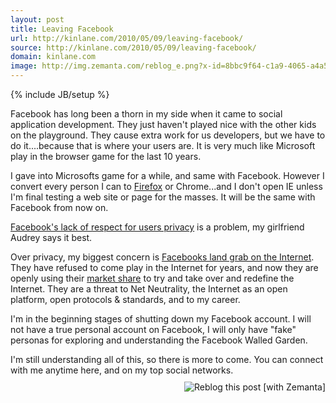 ```yaml
---
layout: post
title: Leaving Facebook
url: http://kinlane.com/2010/05/09/leaving-facebook/
source: http://kinlane.com/2010/05/09/leaving-facebook/
domain: kinlane.com
image: http://img.zemanta.com/reblog_e.png?x-id=8bbc9f64-c1a9-4065-a4a5-338260d36e6e
---
```

{% include JB/setup %}<p>
</div>
Facebook has long been a thorn in my side when it came to social application development. They just haven't played nice with the other kids on the playground. They cause extra work for us developers, but we have to do it....because that is where your users are. It is very much like Microsoft play in the browser game for the last 10 years.<p></p>
I gave into Microsofts game for a while, and same with Facebook. However I convert every person I can to <a class="zem_slink" title="Firefox" rel="homepage" href="http://www.mozilla.com/en-US/firefox/">Firefox</a> or Chrome...and I don't open IE unless I'm final testing a web site or page for the masses. It will be the same with Facebook from now on.<p></p>
<a href="http://www.audreywatters.com/">Facebook's lack of respect for users privacy</a> is a problem, my girlfriend Audrey says it best.<p></p>
Over privacy, my biggest concern is <a href="http://www.audreywatters.com/">Facebooks land grab on the Internet</a>. They have refused to come play in the Internet for years, and now they are openly using their <a class="zem_slink" title="Market share" rel="wikipedia" href="http://en.wikipedia.org/wiki/Market_share">market share</a> to try and take over and redefine the Internet. They are a threat to Net Neutrality, the Internet as an open platform, open protocols &amp; standards, and to my career.<p></p>
I'm in the beginning stages of shutting down my Facebook account. I will not have a true personal account on Facebook, I will only have "fake" personas for exploring and understanding the Facebook Walled Garden.<p></p>
I'm still understanding all of this, so there is more to come. You can connect with me anytime here, and on my top social networks.
<div class="zemanta-pixie" style="margin-top: 10px; height: 15px;"><a class="zemanta-pixie-a" title="Reblog this post [with Zemanta]" href="http://reblog.zemanta.com/zemified/8bbc9f64-c1a9-4065-a4a5-338260d36e6e/"><img class="zemanta-pixie-img" style="border: medium none; float: right;" src="http://img.zemanta.com/reblog_e.png?x-id=8bbc9f64-c1a9-4065-a4a5-338260d36e6e" alt="Reblog this post [with Zemanta]" /></a><span class="zem-script more-related pretty-attribution"><script src="http://static.zemanta.com/readside/loader.js" type="text/javascript"></script></span></div></p>
